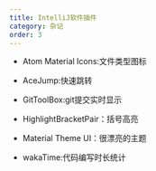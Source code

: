 ```yaml
---
title: IntelliJ软件插件
category: 杂记
order: 3
---
```


- Atom Material Icons:文件类型图标

- AceJump:快速跳转
- GitToolBox:git提交实时显示
- HighlightBracketPair：括号高亮
- Material Theme UI：很漂亮的主题
- wakaTime:代码编写时长统计
